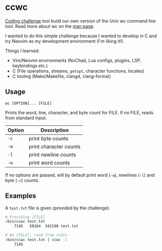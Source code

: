 # ccwc

[Coding challenge]("https://codingchallenges.fyi/challenges/challenge-wc") tool build our own version of the Unix wc command line tool. Read more about wc on the [man page](https://linux.die.net/man/1/wc).

I wanted to do this simple challenge because I wanted to develop in C and try Neovim as my development environment (I'm liking it!).

Things I learned:
- Vim/Neovim environments (NvChad, Lua configs, plugins, LSP, keybindings etc.)
- C (File operations, streams, `getopt`, character functions, locales)
- C tooling (Make/Makefile, clangd, clang-format)

## Usage 

`wc [OPTION]... [FILE]`

Prints the word, line, character, and byte count for FILE. If no FILE, reads from standard input.

| Option | Description |
|---|---|
| `-c` | print byte counts |
| `-m` | print character counts |
| `-l` | print newline counts |
| `-w` | print word counts |

If no options are passed, will by default print word (`-w`), newlines (`-l`) 
and byte (`-c`) counts.

## Examples

A `test.txt` file is given (provided by the challenge).

```bash
# Providing [FILE]
>bin/ccwc test.txt
    7145   58164  342190 test.txt
```

```bash
# No [FILE], read from stdin
>bin/ccwc test.txt | ccwc -l
    7145
```

